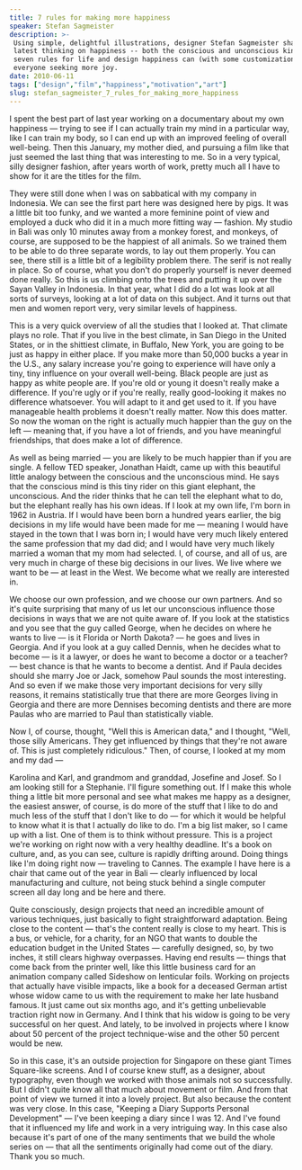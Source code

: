 ```yaml
---
title: 7 rules for making more happiness
speaker: Stefan Sagmeister
description: >-
 Using simple, delightful illustrations, designer Stefan Sagmeister shares his
 latest thinking on happiness -- both the conscious and unconscious kind. His
 seven rules for life and design happiness can (with some customizations) apply to
 everyone seeking more joy.
date: 2010-06-11
tags: ["design","film","happiness","motivation","art"]
slug: stefan_sagmeister_7_rules_for_making_more_happiness
---
```


I spent the best part of last year working on a documentary about my own happiness —
trying to see if I can actually train my mind in a particular way, like I can train my
body, so I can end up with an improved feeling of overall well-being. Then this January,
my mother died, and pursuing a film like that just seemed the last thing that was
interesting to me. So in a very typical, silly designer fashion, after years worth of
work, pretty much all I have to show for it are the titles for the film.

They were still done when I was on sabbatical with my company in Indonesia. We can see the
first part here was designed here by pigs. It was a little bit too funky, and we wanted a
more feminine point of view and employed a duck who did it in a much more fitting way —
fashion. My studio in Bali was only 10 minutes away from a monkey forest, and monkeys, of
course, are supposed to be the happiest of all animals. So we trained them to be able to
do three separate words, to lay out them properly. You can see, there still is a little
bit of a legibility problem there. The serif is not really in place. So of course, what
you don't do properly yourself is never deemed done really. So this is us climbing onto
the trees and putting it up over the Sayan Valley in Indonesia. In that year, what I did do
a lot was look at all sorts of surveys, looking at a lot of data on this subject. And it
turns out that men and women report very, very similar levels of happiness.

This is a very quick overview of all the studies that I looked at. That climate plays no
role. That if you live in the best climate, in San Diego in the United States, or in the
shittiest climate, in Buffalo, New York, you are going to be just as happy in either
place. If you make more than 50,000 bucks a year in the U.S., any salary increase you're
going to experience will have only a tiny, tiny influence on your overall well-being.
Black people are just as happy as white people are. If you're old or young it doesn't
really make a difference. If you're ugly or if you're really, really good-looking it makes
no difference whatsoever. You will adapt to it and get used to it. If you have manageable
health problems it doesn't really matter. Now this does matter. So now the woman on the
right is actually much happier than the guy on the left — meaning that, if you have a lot
of friends, and you have meaningful friendships, that does make a lot of
difference.

As well as being married — you are likely to be much happier than if you are single. A
fellow TED speaker, Jonathan Haidt, came up with this beautiful little analogy between the
conscious and the unconscious mind. He says that the conscious mind is this tiny rider on
this giant elephant, the unconscious. And the rider thinks that he can tell the elephant
what to do, but the elephant really has his own ideas. If I look at my own life, I'm born
in 1962 in Austria. If I would have been born a hundred years earlier, the big decisions
in my life would have been made for me — meaning I would have stayed in the town that I
was born in; I would have very much likely entered the same profession that my dad did;
and I would have very much likely married a woman that my mom had selected. I, of course,
and all of us, are very much in charge of these big decisions in our lives. We live where
we want to be — at least in the West. We become what we really are interested
in.

We choose our own profession, and we choose our own partners. And so it's quite surprising
that many of us let our unconscious influence those decisions in ways that we are not
quite aware of. If you look at the statistics and you see that the guy called George, when
he decides on where he wants to live — is it Florida or North Dakota? — he goes and lives
in Georgia. And if you look at a guy called Dennis, when he decides what to become — is it
a lawyer, or does he want to become a doctor or a teacher? — best chance is that he wants
to become a dentist. And if Paula decides should she marry Joe or Jack, somehow Paul
sounds the most interesting. And so even if we make those very important decisions for
very silly reasons, it remains statistically true that there are more Georges living in
Georgia and there are more Dennises becoming dentists and there are more Paulas who are
married to Paul than statistically viable.

Now I, of course, thought, "Well this is American data," and I thought, "Well, those silly
Americans. They get influenced by things that they're not aware of. This is just
completely ridiculous." Then, of course, I looked at my mom and my dad —

Karolina and Karl, and grandmom and granddad, Josefine and Josef. So I am looking still
for a Stephanie. I'll figure something out. If I make this whole thing a little bit more
personal and see what makes me happy as a designer, the easiest answer, of course, is do
more of the stuff that I like to do and much less of the stuff that I don't like to do —
for which it would be helpful to know what it is that I actually do like to do. I'm a big
list maker, so I came up with a list. One of them is to think without pressure. This is a
project we're working on right now with a very healthy deadline. It's a book on culture,
and, as you can see, culture is rapidly drifting around. Doing things like I'm doing right
now — traveling to Cannes. The example I have here is a chair that came out of the year in
Bali — clearly influenced by local manufacturing and culture, not being stuck behind a
single computer screen all day long and be here and there.

Quite consciously, design projects that need an incredible amount of various techniques,
just basically to fight straightforward adaptation. Being close to the content — that's the
content really is close to my heart. This is a bus, or vehicle, for a charity, for an NGO
that wants to double the education budget in the United States — carefully designed, so,
by two inches, it still clears highway overpasses. Having end results — things that come
back from the printer well, like this little business card for an animation company called
Sideshow on lenticular foils. Working on projects that actually have visible impacts, like
a book for a deceased German artist whose widow came to us with the requirement to make
her late husband famous. It just came out six months ago, and it's getting unbelievable
traction right now in Germany. And I think that his widow is going to be very successful
on her quest. And lately, to be involved in projects where I know about 50 percent of the
project technique-wise and the other 50 percent would be new.

So in this case, it's an outside projection for Singapore on these giant Times Square-like
screens. And I of course knew stuff, as a designer, about typography, even though we
worked with those animals not so successfully. But I didn't quite know all that much about
movement or film. And from that point of view we turned it into a lovely project. But also
because the content was very close. In this case, "Keeping a Diary Supports Personal
Development" — I've been keeping a diary since I was 12. And I've found that it influenced
my life and work in a very intriguing way. In this case also because it's part of one of
the many sentiments that we build the whole series on — that all the sentiments originally
had come out of the diary. Thank you so much.

<!--
ad_duration=3.33
comment_count=102
event="TED@Cannes"
external_start_time=0
has_talk_citation=0
intro_duration=11.82
is_subtitle_required="False"
is_talk_featured="True"
language="en"
language_swap="False"
native_language="en"
number_of_related_talks=6
number_of_speakers=1
number_of_subtitled_videos=37
number_of_tags=5
number_of_talk_download_languages=38
number_of_talk_more_resources=1
number_of_talk_recommendations=1
number_of_talks_take_actions=0
post_ad_duration=0.83
published_timestamp="2011-06-01 14:58:00"
recording_date="2010-06-11"
speaker_description="Graphic designer"
speaker_id=53
speaker_is_published=1
speaker_name="Stefan Sagmeister"
talk_name="7 rules for making more happiness"
talks_tags=["design","film","happiness","motivation","art"]
talks_take_action=[]
url_photo_speaker="https://pe.tedcdn.com/images/ted/59ffba03a991f28a64d4ba7a850076d3b2dc5a79_254x191.jpg"
url_photo_talk="https://pe.tedcdn.com/images/ted/3b216b8a8b244b18ac9b36084aa867935ad229fc_800x600.jpg"
url_webpage="https://www.ted.com/talks/stefan_sagmeister_7_rules_for_making_more_happiness"
video_type_name="TED Stage Talk"
-->